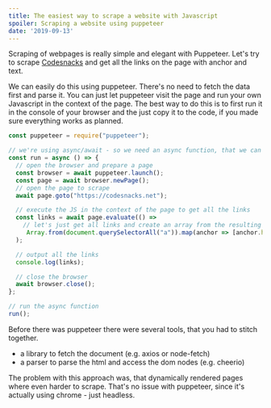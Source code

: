 ```yaml
---
title: The easiest way to scrape a website with Javascript
spoiler: Scraping a website using puppeteer
date: '2019-09-13'
---
```


Scraping of webpages is really simple and elegant with Puppeteer. Let's try to scrape [Codesnacks](https://codesnacks.net) and get all the links on the page with anchor and text.

We can easily do this using puppeteer. There's no need to fetch the data first and parse it. You can just let puppeteer visit the page and run your own Javascript in the context of the page. The best way to do this is to first run it in the console of your browser and the just copy it to the code, if you made sure everything works as planned.

```javascript
const puppeteer = require("puppeteer");

// we're using async/await - so we need an async function, that we can run
const run = async () => {
  // open the browser and prepare a page
  const browser = await puppeteer.launch();
  const page = await browser.newPage();
  // open the page to scrape
  await page.goto("https://codesnacks.net");

  // execute the JS in the context of the page to get all the links
  const links = await page.evaluate(() => 
    // let's just get all links and create an array from the resulting NodeList
     Array.from(document.querySelectorAll("a")).map(anchor => [anchor.href, anchor.textContent])
  );

  // output all the links
  console.log(links);

  // close the browser 
  await browser.close();
};

// run the async function
run();
```

Before there was puppeteer there were several tools, that you had to stitch together.
+ a library to fetch the document (e.g. axios or node-fetch)
+ a parser to parse the html and access the dom nodes (e.g. cheerio)

The problem with this approach was, that dynamically rendered pages where even harder to scrape. That's no issue with puppeteer, since it's actually using chrome - just headless.